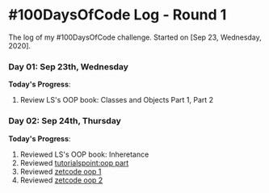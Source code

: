 # #100DaysOfCode Log - Round 1

The log of my #100DaysOfCode challenge. Started on [Sep 23, Wednesday, 2020]. 

### Day 01: Sep 23th, Wednesday
**Today's Progress**:

1. Review LS's OOP book: Classes and Objects Part 1, Part 2

### Day 02: Sep 24th, Thursday
**Today's Progress**:

1. Reviewed LS's OOP book: Inheretance
2. Reviewed [tutorialspoint:oop part](https://www.tutorialspoint.com/ruby/ruby_object_oriented.htm)
3. Reviewed [zetcode oop 1](http://zetcode.com/lang/rubytutorial/oop1/)
4. Reviewed [zetcode oop 2](http://zetcode.com/lang/rubytutorial/oop2/)

<!--- This is an HTML comment in Markdown 
Lesson 2: Lecture: Classes and Objects
1. [Launch School Live Session: Beginning Ruby Part 3](https://launchschool.com/blog/live-session-beginning-ruby)
1. [Launch School Live Session: Beginning Ruby Part 4](https://launchschool.com/blog/live-session-beginning-ruby)
1. [Launch School Live Session: Beginning Ruby Part 5](https://launchschool.com/blog/live-session-beginning-ruby)
1. [Launch School Live Session: Beginning Ruby Part 6](https://launchschool.com/blog/live-session-beginning-ruby)
3. [The General Approach for Problem Solving](https://launchschool.com/gists/c013accd)
4. [The PEDAC Problem Solving Process](https://launchschool.com/lessons/85376b6d/assignments/6e31454a)
1. [Watch others code Part 5](http://dkq85ftleqhzg.cloudfront.net/watch_others_code/watch_others_code5.mp4)
1. [Watch others code Part 6](http://dkq85ftleqhzg.cloudfront.net/watch_others_code/watch_others_code_6.mp4)
4. Anki
1. Launch School
2. PMP
3. Algoexpert
4. CodeWars: 8kyu * , 7kyu * , 6kyu *
5. LeetCode:
6. Articles Reading
7. Anki
-->
